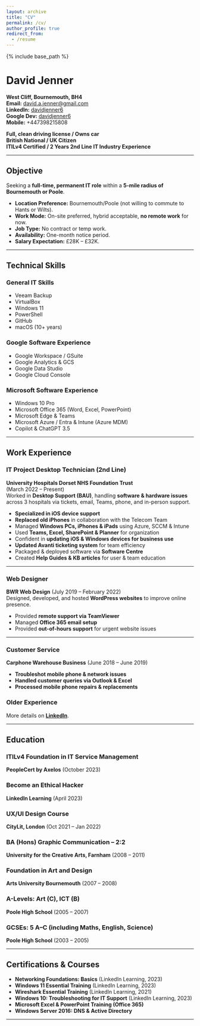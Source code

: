 ```yaml
---
layout: archive
title: "CV"
permalink: /cv/
author_profile: true
redirect_from:
  - /resume
---
```


{% include base_path %}

# David Jenner

**West Cliff, Bournemouth, BH4**  
**Email:** david.a.jenner@gmail.com  
**LinkedIn:** [davidjenner6](https://www.linkedin.com/in/davidjenner6)  
**Google Dev:** [davidjenner6](https://g.dev/davidjenner6)  
**Mobile:** +447398215808  

**Full, clean driving license / Owns car**  
**British National / UK Citizen**  
**ITILv4 Certified / 2 Years 2nd Line IT Industry Experience**

---

## Objective

Seeking a **full-time, permanent IT role** within a **5-mile radius of Bournemouth or Poole**.  
- **Location Preference:** Bournemouth/Poole (not willing to commute to Hants or Wilts).  
- **Work Mode:** On-site preferred, hybrid acceptable, **no remote work** for now.  
- **Job Type:** No contract or temp work.  
- **Availability:** One-month notice period.  
- **Salary Expectation:** £28K – £32K.  

---

## Technical Skills

### General IT Skills
- Veeam Backup  
- VirtualBox  
- Windows 11  
- PowerShell  
- GitHub  
- macOS (10+ years)  

### Google Software Experience
- Google Workspace / GSuite  
- Google Analytics & GCS  
- Google Data Studio  
- Google Cloud Console  

### Microsoft Software Experience
- Windows 10 Pro  
- Microsoft Office 365 (Word, Excel, PowerPoint)  
- Microsoft Edge & Teams  
- Microsoft Azure / Entra & Intune (Azure MDM)  
- Copilot & ChatGPT 3.5  

---

## Work Experience

### **IT Project Desktop Technician (2nd Line)**  
**University Hospitals Dorset NHS Foundation Trust**  
(March 2022 – Present)  
Worked in **Desktop Support (BAU)**, handling **software & hardware issues** across 3 hospitals via tickets, email, Teams, phone, and in-person support.  

- **Specialized in iOS device support**  
- **Replaced old iPhones** in collaboration with the Telecom Team  
- Managed **Windows PCs, iPhones & iPads** using Azure, SCCM & Intune  
- Used **Teams, Excel, SharePoint & Planner** for organization  
- Confident in **updating iOS & Windows devices for business use**  
- **Updated Avanti ticketing system** for team efficiency  
- Packaged & deployed software via **Software Centre**  
- Created **Help Guides & KB articles** for user & team education  

---

### **Web Designer**  
**BWR Web Design** (July 2019 – February 2022)  
Designed, developed, and hosted **WordPress websites** to improve online presence.  

- Provided **remote support via TeamViewer**  
- Managed **Office 365 email setup**  
- Provided **out-of-hours support** for urgent website issues  

---

### **Customer Service**  
**Carphone Warehouse Business** (June 2018 – June 2019)  
- **Troubleshot mobile phone & network issues**  
- **Handled customer queries via Outlook & Excel**  
- **Processed mobile phone repairs & replacements**  

### Older Experience
More details on **[LinkedIn](https://www.linkedin.com/in/davidjenner6)**.

---

## Education

### **ITILv4 Foundation in IT Service Management**  
**PeopleCert by Axelos** (October 2023)  

### **Become an Ethical Hacker**  
**LinkedIn Learning** (April 2023)  

### **UX/UI Design Course**  
**CityLit, London** (Oct 2021 – Jan 2022)  

### **BA (Hons) Graphic Communication – 2:2**  
**University for the Creative Arts, Farnham** (2008 – 2011)  

### **Foundation in Art and Design**  
**Arts University Bournemouth** (2007 – 2008)  

### **A-Levels:** Art (C), ICT (B)  
**Poole High School** (2005 – 2007)  

### **GCSEs:** 5 A–C (including Maths, English, Science)  
**Poole High School** (2003 – 2005)  

---

## Certifications & Courses

- **Networking Foundations: Basics** (LinkedIn Learning, 2023)  
- **Windows 11 Essential Training** (LinkedIn Learning, 2023)  
- **Wireshark Essential Training** (LinkedIn Learning, 2021)  
- **Windows 10: Troubleshooting for IT Support** (LinkedIn Learning, 2023)  
- **Microsoft Excel & PowerPoint Training (Office 365)**  
- **Windows Server 2016: DNS & Active Directory**  

--- 